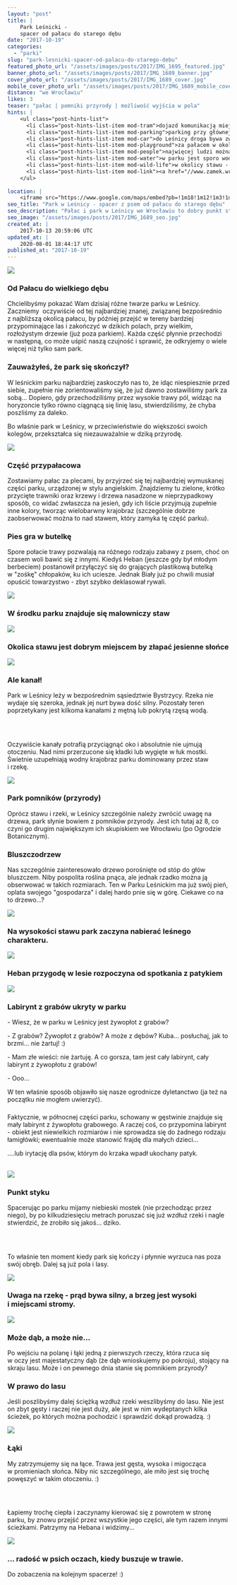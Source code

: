 ```yaml
---
layout: "post"
title: |
    Park Leśnicki -
    spacer od pałacu do starego dębu
date: "2017-10-19"
categories:
  - "parki"
slug: "park-lesnicki-spacer-od-palacu-do-starego-debu"
featured_photo_url: "/assets/images/posts/2017/IMG_1695_featured.jpg"
banner_photo_url: "/assets/images/posts/2017/IMG_1689_banner.jpg"
cover_photo_url: "/assets/images/posts/2017/IMG_1689_cover.jpg"
mobile_cover_photo_url: "/assets/images/posts/2017/IMG_1689_mobile_cover.jpg"
distance: "we Wrocławiu"
likes: 3
teaser: "pałac | pomniki przyrody | możliwość wyjścia w pola"
hints: |
    <ul class="post-hints-list">
      <li class="post-hints-list-item mod-tram">dojazd komunikacją miejską <a href="//jakdojade.pl/wroclaw/trasa/?tn=Park%20Leśnicki&tc=51.1486188:16.8738567" target="_blank">sprawdź na jakdojade.pl</a></li>
      <li class="post-hints-list-item mod-parking">parking przy głównej i bocznej bramie (przy ul. Marszowickiej)</li>
      <li class="post-hints-list-item mod-car">do Leśnicy droga bywa zwykle zakorkowana</li>
      <li class="post-hints-list-item mod-playground">za pałacem w okolicy bramy bocznej jest plac zabaw dla dzieci</li>
      <li class="post-hints-list-item mod-people">najwięcej ludzi można spotkać w części przypałacowej</li>
      <li class="post-hints-list-item mod-water">w parku jest sporo wody - staw, kanały, rzeka</li>
      <li class="post-hints-list-item mod-wild-life">w okolicy stawu - kaczki; w części leśnej - wiewiórki; dalej w polach zające</li>
      <li class="post-hints-list-item mod-link"><a href="//www.zamek.wroclaw.pl" target="_blank">strona Centrum Kultury Zamek</a></li>
    </ul>
    
location: |
    <iframe src="https://www.google.com/maps/embed?pb=!1m18!1m12!1m3!1d40055.5778860345!2d16.899620456242754!3d51.136616733452044!2m3!1f0!2f0!3f0!3m2!1i1024!2i768!4f13.1!3m3!1m2!1s0x470f9545ab4aea5d%3A0x15fe2dbbc5a2b10b!2sPark+Le%C5%9Bnicki!5e0!3m2!1spl!2spl!4v1508059288823"></iframe>
seo_title: "Park w Leśnicy - spacer z psem od pałacu do starego dębu"
seo_description: "Pałac i park w Leśnicy we Wrocławiu to dobry punkt startowy na spacer z psem. Sprawdź, gdzie dotarliśmy tym razem."
seo_image: "/assets/images/posts/2017/IMG_1689_seo.jpg"
created_at: |
    2017-10-13 20:59:06 UTC
updated_at: |
    2020-08-01 18:44:17 UTC
published_at: "2017-10-19"
---
```


<section class="post-section">
  <div class="post-section-photo">
    <img src="{{ '/assets/images/posts/2017/IMG_1695.jpg' | relative_url }}">
  </div>
  <div class="post-section-wrapper">
    <section class="post-section-content">
      <h1>Od Pałacu do wielkiego dębu</h1><p>Chcielibyśmy pokazać Wam dzisiaj różne twarze parku w Leśnicy. Zaczniemy &nbsp;oczywiście od tej najbardziej znanej, związanej bezpośrednio z najbliższą okolicą pałacu, by później przejść w tereny bardziej przypominające las i zakończyć w dzikich polach, przy wielkim, rozłożystym drzewie (już poza parkiem). Każda część płynnie przechodzi w następną, co może uśpić naszą czujność i sprawić, że odkryjemy o wiele więcej niż tylko sam park.</p>
    </section>
    <section class="post-section-content">
      <h1>Zauważyłeś, że park się skończył?</h1><p>W leśnickim parku najbardziej zaskoczyło nas to, że idąc niespiesznie przed siebie, zupełnie nie zorientowaliśmy się, że już dawno zostawiliśmy park za sobą... Dopiero, gdy przechodziliśmy przez wysokie trawy pól, widząc na horyzoncie tylko równo ciągnącą się linię lasu, stwierdziliśmy, że chyba poszliśmy za daleko.</p><p>Bo właśnie park w&nbsp;Leśnicy, w&nbsp;przeciwieństwie do większości swoich kolegów, przekształca się niezauważalnie w&nbsp;dziką przyrodę.</p>
    </section>
  </div>
</section>
<section class="post-section">
  <div class="post-section-photo">
    <img src="{{ '/assets/images/posts/2017/IMG_1688.jpg' | relative_url }}">
  </div>
  <div class="post-section-wrapper">
    <section class="post-section-content">
      <h1>Część przypałacowa</h1>
      <p>Zostawiamy pałac za plecami, by przyjrzeć się tej najbardziej wymuskanej części parku, urządzonej w stylu angielskim. Znajdziemy tu zielone, krótko przycięte trawniki oraz krzewy i&nbsp;drzewa nasadzone w&nbsp;nieprzypadkowy sposób, co widać zwłaszcza na jesień, gdy ich liście przyjmują zupełnie inne kolory, tworząc wielobarwny krajobraz (szczególnie dobrze zaobserwować można to nad stawem, który zamyka tę część parku).&nbsp;</p>
    </section>
    <section class="post-section-content">
      <h1>Pies gra w&nbsp;butelkę</h1>
      <p>Spore połacie trawy pozwalają na różnego rodzaju zabawy z&nbsp;psem, choć on czasem woli bawić się z&nbsp;innymi. Kiedyś Heban (jeszcze gdy był młodym berbeciem) postanowił przyłączyć się do grających plastikową butelką w "zośkę" chłopaków, ku ich uciesze. Jednak Biały już po chwili musiał opuścić towarzystwo - zbyt szybko deklasował rywali.</p>
    </section>
  </div>
</section>
<section class="post-section">
  <div class="post-section-photo">
    <img src="{{ '/assets/images/posts/2017/IMG_1679.jpg' | relative_url }}">
  </div>
  <div class="post-section-wrapper">
    <section class="post-section-content mod-single">
      <h1>W środku parku znajduje się malowniczy staw</h1></section>
  </div>
</section>
<section class="post-section">
  <div class="post-section-photo">
    <img src="{{ '/assets/images/posts/2017/IMG_1557.jpg' | relative_url }}">
  </div>
  <div class="post-section-wrapper">
    <section class="post-section-content mod-single">
      <h1>Okolica stawu jest dobrym miejscem by złapać jesienne słońce</h1></section>
  </div>
</section>
<section class="post-section">
  <div class="post-section-photo">
    <img src="{{ '/assets/images/posts/2017/IMG_1349.jpg' | relative_url }}">
  </div>
  <div class="post-section-wrapper">
    <section class="post-section-content">
      <h1>Ale kanał!</h1>
      <p>Park w&nbsp;Leśnicy leży w&nbsp;bezpośrednim sąsiedztwie Bystrzycy. Rzeka nie wydaje się szeroka, jednak jej nurt bywa dość silny. Pozostały teren poprzetykany jest kilkoma kanałami z&nbsp;mętną lub pokrytą rzęsą wodą.</p>
    </section>
    <section class="post-section-content">
      <h1><br></h1>
      <p>Oczywiście kanały potrafią przyciągnąć oko i&nbsp;absolutnie nie ujmują otoczeniu. Nad nimi przerzucone się kładki lub wygięte w&nbsp;łuk mostki. Świetnie uzupełniają wodny krajobraz parku dominowany przez staw i rzekę.</p>
    </section>
  </div>
</section>
<section class="post-section">
  <div class="post-section-photo">
    <img src="{{ '/assets/images/posts/2017/IMG_1669.jpg' | relative_url }}">
  </div>
  <div class="post-section-wrapper">
    <section class="post-section-content">
      <h1>Park pomników (przyrody)</h1>
      <p>Oprócz stawu i rzeki, w Leśnicy szczególnie należy zwrócić uwagę na drzewa, park słynie bowiem z&nbsp;pomników przyrody. Jest ich tutaj aż 8, co czyni go drugim największym ich skupiskiem we Wrocławiu (po Ogrodzie Botanicznym).</p>
    </section>
    <section class="post-section-content">
      <h1>Bluszczodrzew</h1>
      <p>Nas szczególnie zainteresowało drzewo porośnięte od stóp do głów bluszczem. Niby pospolita roślina pnąca, ale jednak rzadko można ją obserwować w&nbsp;takich rozmiarach. Ten w&nbsp;Parku Leśnickim ma już swój pień, oplata swojego "gospodarza" i dalej hardo pnie się w&nbsp;górę. Ciekawe co na to drzewo...?</p>
    </section>
  </div>
</section>
<section class="post-section">
  <div class="post-section-photo">
    <img src="{{ '/assets/images/posts/2017/IMG_1524.jpg' | relative_url }}">
  </div>
  <div class="post-section-wrapper">
    <section class="post-section-content mod-single">
      <h1>Na wysokości stawu park zaczyna nabierać leśnego charakteru.</h1></section>
  </div>
</section>
<section class="post-section">
  <div class="post-section-photo">
    <img src="{{ '/assets/images/posts/2017/IMG_1542.jpg' | relative_url }}">
  </div>
  <div class="post-section-wrapper">
    <section class="post-section-content mod-single">
      <h1>Heban przygodę w&nbsp;lesie rozpoczyna od spotkania z&nbsp;patykiem</h1></section>
  </div>
</section>
<section class="post-section">
  <div class="post-section-photo">
    <img src="{{ '/assets/images/posts/2017/IMG_1584.jpg' | relative_url }}">
  </div>
  <div class="post-section-wrapper">
    <section class="post-section-content">
      <h1>Labirynt z&nbsp;grabów ukryty w&nbsp;parku</h1>
      <p>- Wiesz, że w&nbsp;parku w&nbsp;Leśnicy jest żywopłot z&nbsp;grabów?</p><p>- Z&nbsp;grabów? Żywopłot z&nbsp;grabów? A&nbsp;może z&nbsp;dębów? Kuba... posłuchaj, jak to brzmi... nie żartuj! :)</p><p>- Mam złe wieści: nie żartuję. A&nbsp;co gorsza, tam jest cały labirynt, cały labirynt z&nbsp;żywopłotu z&nbsp;grabów!</p><p>- Ooo...</p><p>W ten właśnie sposób objawiło się nasze ogrodnicze dyletanctwo (ja też na początku nie mogłem uwierzyć).</p>
    </section>
    <section class="post-section-content">
      <h1></h1>
      <p>Faktycznie, w&nbsp;północnej części parku, schowany w&nbsp;gęstwinie znajduje się mały labirynt z&nbsp;żywopłotu grabowego. A&nbsp;raczej coś, co przypomina labirynt - obiekt jest niewielkich rozmiarów i nie sprowadza się do żadnego rodzaju łamigłówki; ewentualnie może stanowić frajdę dla małych dzieci...</p><p>....lub irytację dla psów, którym do krzaka wpadł ukochany patyk.</p>
    </section>
  </div>
</section>
<section class="post-section">
  <div class="post-section-photo">
    <br></div><div class="post-section-wrapper">
  </div>
</section>
<section class="post-section">
  <div class="post-section-photo">
    <img src="{{ '/assets/images/posts/2017/IMG_1610.jpg' | relative_url }}">
  </div>
  <div class="post-section-wrapper">
    <section class="post-section-content">
      <h1>Punkt styku</h1>
      <p>Spacerując po parku mijamy niebieski mostek (nie przechodząc przez niego), by po kilkudziesięciu metrach poruszać się już wzdłuż rzeki i&nbsp;nagle stwierdzić, że zrobiło się jakoś... dziko.</p>
    </section>
    <section class="post-section-content">
      <h1><br></h1>
      <p>To właśnie ten moment kiedy park się kończy i&nbsp;płynnie wyrzuca nas poza swój obręb. Dalej są już pola i&nbsp;lasy.</p>
    </section>
  </div>
</section>
<section class="post-section">
  <div class="post-section-photo">
    <img src="{{ '/assets/images/posts/2017/IMG_1617.jpg' | relative_url }}">
  </div>
  <div class="post-section-wrapper">
    <section class="post-section-content mod-single">
      <h1>Uwaga na rzekę -&nbsp;prąd bywa silny, a&nbsp;brzeg jest wysoki i&nbsp;miejscami stromy.</h1></section>
  </div>
</section>
<section class="post-section">
  <div class="post-section-photo">
    <img src="{{ '/assets/images/posts/2017/IMG_1637.jpg' | relative_url }}">
  </div>
  <div class="post-section-wrapper">
    <section class="post-section-content">
      <h1>Może dąb, a&nbsp;może nie...</h1>
      <p>Po wejściu na polanę i&nbsp;łąki jedną z&nbsp;pierwszych rzeczy, która rzuca się w&nbsp;oczy jest majestatyczny dąb (że dąb wnioskujemy po pokroju), stojący na skraju lasu. Może i&nbsp;on pewnego dnia stanie się pomnikiem przyrody?</p>
    </section>
    <section class="post-section-content">
      <h1>W prawo do lasu</h1>
      <p>Jeśli poszlibyśmy dalej ściężką wzdłuż rzeki weszlibyśmy do lasu. Nie jest on zbyt gęsty i&nbsp;raczej nie jest duży, ale jest w&nbsp;nim wydeptanych kilka ścieżek, po których można pochodzić i&nbsp;sprawdzić dokąd prowadzą. :)</p>
    </section>
  </div>
</section>
<section class="post-section">
  <div class="post-section-photo">
    <img src="{{ '/assets/images/posts/2017/IMG_1643.jpg' | relative_url }}">
  </div>
  <div class="post-section-wrapper">
    <section class="post-section-content">
      <h1>Łąki</h1>
      <p>My zatrzymujemy się na łące. Trawa jest gęsta, wysoka i&nbsp;migocząca w&nbsp;promieniach słońca. Niby nic szczególnego, ale miło jest się trochę powęszyć w&nbsp;takim otoczeniu. :)</p>
    </section>
    <section class="post-section-content">
      <h1><br></h1>
      <p>Łapiemy trochę ciepła i&nbsp;zaczynamy kierować się z&nbsp;powrotem w&nbsp;stronę parku, by znowu przejść przez wszystkie jego części, ale tym razem innymi ścieżkami. Patrzymy na Hebana i&nbsp;widzimy...</p>
    </section>
  </div>
</section>
<section class="post-section">
  <div class="post-section-photo">
    <img src="{{ '/assets/images/posts/2017/IMG_1656.jpg' | relative_url }}">
  </div>
  <div class="post-section-wrapper">
    <section class="post-section-content mod-single">
      <h1>... radość w&nbsp;psich oczach, kiedy buszuje w&nbsp;trawie.</h1>
      <p>Do zobaczenia na kolejnym spacerze! :)</p>
    </section>
  </div>
</section>
